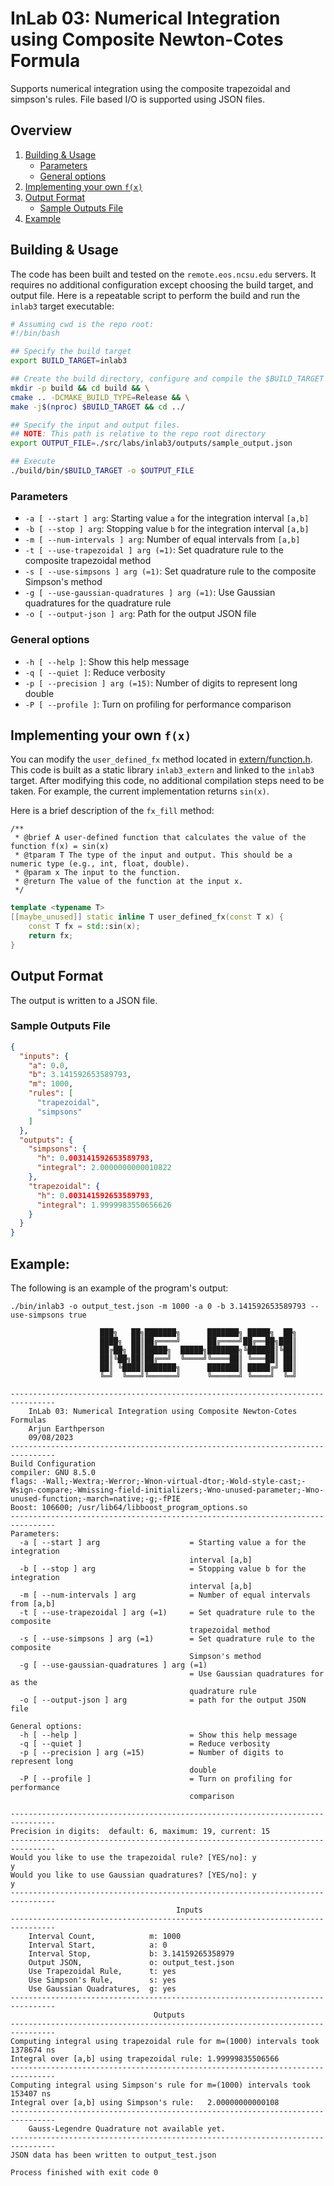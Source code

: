 <div style="display: none">
\page inlab3 InLab 03: Newton-Cotes Numerical Integration
</div>

# InLab 03: Numerical Integration using Composite Newton-Cotes Formula

Supports numerical integration using the composite trapezoidal and simpson's rules.
File based I/O is supported using JSON files.

<div style="display: none">[TOC]</div>

## Overview
1. [Building & Usage](#building--usage)
    - [Parameters](#parameters)
    - [General options](#general-options)
2. [Implementing your own `f(x)`](#implementing-your-own-fx)
3. [Output Format](#output-format)
    - [Sample Outputs File](#sample-outputs-file)
4. [Example](#example)

## Building & Usage

The code has been built and tested on the `remote.eos.ncsu.edu` servers. It requires no additional
configuration except choosing the build target, and output file. Here is a repeatable script
to perform the build and run the `inlab3` target executable:

```bash
# Assuming cwd is the repo root:
#!/bin/bash

## Specify the build target
export BUILD_TARGET=inlab3

## Create the build directory, configure and compile the $BUILD_TARGET
mkdir -p build && cd build && \
cmake .. -DCMAKE_BUILD_TYPE=Release && \
make -j$(nproc) $BUILD_TARGET && cd ../

## Specify the input and output files.
## NOTE: This path is relative to the repo root directory
export OUTPUT_FILE=./src/labs/inlab3/outputs/sample_output.json

## Execute
./build/bin/$BUILD_TARGET -o $OUTPUT_FILE
```

### Parameters

- `-a [ --start ] arg`: Starting value `a` for the integration interval `[a,b]`
- `-b [ --stop ] arg`: Stopping value `b` for the integration interval `[a,b]`
- `-m [ --num-intervals ] arg`: Number of equal intervals from `[a,b]`
- `-t [ --use-trapezoidal ] arg (=1)`: Set quadrature rule to the composite trapezoidal method
- `-s [ --use-simpsons ] arg (=1)`: Set quadrature rule to the composite Simpson's method
- `-g [ --use-gaussian-quadratures ] arg (=1)`: Use Gaussian quadratures for the quadrature rule
- `-o [ --output-json ] arg`: Path for the output JSON file

### General options

- `-h [ --help ]`: Show this help message
- `-q [ --quiet ]`: Reduce verbosity
- `-p [ --precision ] arg (=15)`: Number of digits to represent long double
- `-P [ --profile ]`: Turn on profiling for performance comparison

## Implementing your own `f(x)`

You can modify the `user_defined_fx` method located in [extern/function.h](extern/function.h). This code is built as a
static library `inlab3_extern` and linked to the `inlab3` target. After modifying this code, no additional compilation
steps need to be taken. For example, the current implementation returns `sin(x)`.

Here is a brief description of the `fx_fill` method:

```
/**
 * @brief A user-defined function that calculates the value of the function f(x) = sin(x)
 * @tparam T The type of the input and output. This should be a numeric type (e.g., int, float, double).
 * @param x The input to the function.
 * @return The value of the function at the input x.
 */
```
```c++
template <typename T>
[[maybe_unused]] static inline T user_defined_fx(const T x) {
    const T fx = std::sin(x);
    return fx;
}
```

## Output Format

The output is written to a JSON file.

### Sample Outputs File

```json
{
  "inputs": {
    "a": 0.0,
    "b": 3.141592653589793,
    "m": 1000,
    "rules": [
      "trapezoidal",
      "simpsons"
    ]
  },
  "outputs": {
    "simpsons": {
      "h": 0.003141592653589793,
      "integral": 2.0000000000010822
    },
    "trapezoidal": {
      "h": 0.003141592653589793,
      "integral": 1.9999983550656626
    }
  }
}
```

## Example:

The following is an example of the program's output:

```
./bin/inlab3 -o output_test.json -m 1000 -a 0 -b 3.141592653589793 --use-simpsons true

                    ███╗   ██╗███████╗      ███████╗ █████╗  ██╗
                    ████╗  ██║██╔════╝      ██╔════╝██╔══██╗███║
                    ██╔██╗ ██║█████╗  █████╗███████╗╚██████║╚██║
                    ██║╚██╗██║██╔══╝  ╚════╝╚════██║ ╚═══██║ ██║
                    ██║ ╚████║███████╗      ███████║ █████╔╝ ██║
                    ╚═╝  ╚═══╝╚══════╝      ╚══════╝ ╚════╝  ╚═╝
        
--------------------------------------------------------------------------------
	InLab 03: Numerical Integration using Composite Newton-Cotes Formulas
	Arjun Earthperson
	09/08/2023
--------------------------------------------------------------------------------
Build Configuration
compiler: GNU 8.5.0
flags: -Wall;-Wextra;-Werror;-Wnon-virtual-dtor;-Wold-style-cast;-Wsign-compare;-Wmissing-field-initializers;-Wno-unused-parameter;-Wno-unused-function;-march=native;-g;-fPIE
Boost: 106600; /usr/lib64/libboost_program_options.so
--------------------------------------------------------------------------------
Parameters:
  -a [ --start ] arg                    = Starting value a for the integration 
                                        interval [a,b]
  -b [ --stop ] arg                     = Stopping value b for the integration 
                                        interval [a,b]
  -m [ --num-intervals ] arg            = Number of equal intervals from [a,b]
  -t [ --use-trapezoidal ] arg (=1)     = Set quadrature rule to the composite 
                                        trapezoidal method
  -s [ --use-simpsons ] arg (=1)        = Set quadrature rule to the composite 
                                        Simpson's method
  -g [ --use-gaussian-quadratures ] arg (=1)
                                        = Use Gaussian quadratures for as the 
                                        quadrature rule
  -o [ --output-json ] arg              = path for the output JSON file

General options:
  -h [ --help ]                         = Show this help message
  -q [ --quiet ]                        = Reduce verbosity
  -p [ --precision ] arg (=15)          = Number of digits to represent long 
                                        double
  -P [ --profile ]                      = Turn on profiling for performance 
                                        comparison

--------------------------------------------------------------------------------
Precision in digits:  default: 6, maximum: 19, current: 15
--------------------------------------------------------------------------------
Would you like to use the trapezoidal rule? [YES/no]: y
y
Would you like to use Gaussian quadratures? [YES/no]: y
y
--------------------------------------------------------------------------------
                                     Inputs
--------------------------------------------------------------------------------
	Interval Count,            m: 1000
	Interval Start,            a: 0
	Interval Stop,             b: 3.14159265358979
	Output JSON,               o: output_test.json
	Use Trapezoidal Rule,      t: yes
	Use Simpson's Rule,        s: yes
	Use Gaussian Quadratures,  g: yes
--------------------------------------------------------------------------------
                                Outputs
--------------------------------------------------------------------------------
Computing integral using trapezoidal rule for m=(1000) intervals took 1378674 ns
Integral over [a,b] using trapezoidal rule: 1.99999835506566
--------------------------------------------------------------------------------
Computing integral using Simpson's rule for m=(1000) intervals took 153407 ns
Integral over [a,b] using Simpson's rule:   2.00000000000108
--------------------------------------------------------------------------------
	Gauss-Legendre Quadrature not available yet.
--------------------------------------------------------------------------------
JSON data has been written to output_test.json

Process finished with exit code 0
```
